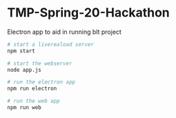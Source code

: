 # TMP-Spring-20-Hackathon
Electron app to aid in running blt project


```bash
# start a livereaload server 
npm start 

# start the webserver
node app.js
```


```bash
# run the electron app
npm run electron

# run the web app
npm run web
```